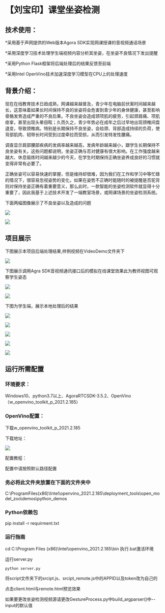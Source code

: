 # 【刘宝印】课堂坐姿检测

## 技术使用：

*采用基于声网提供的Web版本Agora SDK实现网课授课的音视频通话场景

*采用深度学习技术处理学生端视频内容分析其坐姿，在坐姿不良情况下发出提醒

*采用Python Flask框架将后端处理后的结果反馈至前端

*采用Intel OpenVino技术加速深度学习模型在CPU上的处理速度

## 背景介绍：

​		现在在线教育技术日趋成熟，网课越来越普及，青少年在电脑前伏案时间越来越长，这意味着如果长时间保持不良的坐姿将会危害到青少年的身体健康，甚至影响骨骼发育造成严重的不良后果。不良坐姿会造成颈项肌的疲劳，引起颈肩痛、项肌痉挛，甚至出现头晕目眩；久而久之，青少年势必在成年之后过早地出现颈椎间盘退变，导致颈椎病。特别是长期保持不良坐姿，会给颈、背部造成持续的负荷，使背部肌肉、韧带长时间受到过度牵拉而受损，从而引发特发性腰痛。

​		调查显示肩部腰部疾病的发病率越来越高，发病年龄越来越小，跟学生长期保持不良坐姿有关。这些问题都说明，坐姿正确与否对健康有很大影响。在工作强度越来越大、休息锻炼时间越来越少的今天，在学生时期保持正确坐姿养成良好的习惯就变得非常有必要了。

​		正确坐姿可以容易快速的掌握，但是维持却很难，因为我们在工作和学习中等忙碌的情况下，很容易忽视姿势的变化，如果在姿势不正确时能随时的被提醒是否驼背则对保持坐姿正确有着重要意义，那么此时，一款智能的坐姿检测软件就显得十分重要了，因此我基于上述技术开发了一端教室场景，或网课场景的坐姿检测系统。

下面两幅图像展示了不良坐姿以及造成的问题

![](img/1.png)

![](img/2.png)

## 项目展示		

下图展示本项目后端处理结果,样例视频在VideoDemo文件夹下

![](img/3.png)

下图展示调用Agra SDK音视频通讯接口后的模拟在线课堂效果此为教师视图可观察学生姿态

![](img/run5.png)

![](img/run6.png)

下图为学生端，展示本地处理后的结果

![](img/run7.png)

![](img/run1.png)

![](img/run2.png)

![](img/run3.png)

![](img/run4.png)

## 运行所需配置

### 环境要求：

Windows10、python3.7以上、AgoraRTCSDK-3.5.2、OpenVino（w_openvino_toolkit_p_2021.2.185）

### OpenVino配置：

下载w_openvino_toolkit_p_2021.2.185

下载地址：[](https://software.intel.com/content/www/us/en/develop/tools/openvino-toolkit/download.html?operatingsystem=windowfpga&distributions=webdownload&options=offline)

![](img/4.png)

配置教程：[](https://blog.csdn.net/fbj_bai/article/details/105686234)

配置中请按照默认路径配置

### 务必将此文件夹放置在下面的文件夹中

C:\ProgramFiles(x86)\Intel\openvino_2021.2.185\deployment_tools\open_model_zoo\demos\python_demos

### Python依赖包

pip install -r requirment.txt

### 运行指南

cd C:\Program Files (x86)\Intel\openvino_2021.2.185\bin 执行.bat激活环境

运行server.py

`python server.py`

将script文件夹下的srcipt.js、srcipt_remote.js中的APPID以及token改为自己的

点击client.html与remote.html预览效果

如果要更改坐姿检测视频源请更改GestureProcess.py中build_argparser()中--input的默认值